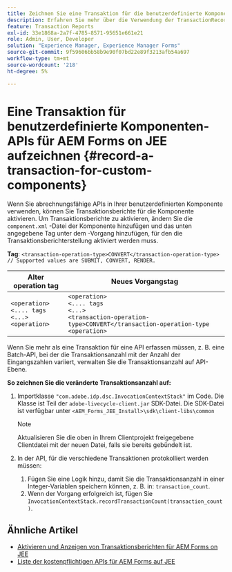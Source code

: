 ```yaml
---
title: Zeichnen Sie eine Transaktion für die benutzerdefinierte Komponenten-API für AEM Forms on JEE auf.
description: Erfahren Sie mehr über die Verwendung der TransactionRecorder-API zum Aufzeichnen von Transaktionen für benutzerdefinierte Komponenten.
feature: Transaction Reports
exl-id: 33e1868a-2a7f-4785-8571-95651e661e21
role: Admin, User, Developer
solution: "Experience Manager, Experience Manager Forms"
source-git-commit: 9f59606bb58b9e90f07bd22e89f3213afb54a697
workflow-type: tm+mt
source-wordcount: '218'
ht-degree: 5%

---
```


# Eine Transaktion für benutzerdefinierte Komponenten-APIs für AEM Forms on JEE aufzeichnen {#record-a-transaction-for-custom-components}

Wenn Sie abrechnungsfähige APIs in Ihrer benutzerdefinierten Komponente verwenden, können Sie Transaktionsberichte für die Komponente aktivieren. Um Transaktionsberichte zu aktivieren, ändern Sie die `component.xml` -Datei der Komponente hinzufügen und das unten angegebene Tag unter dem -Vorgang hinzufügen, für den die Transaktionsberichterstellung aktiviert werden muss.

**Tag**: `<transaction-operation-type>CONVERT</transaction-operation-type> // Supported values are SUBMIT, CONVERT, RENDER.`

| Alter operation tag | Neues Vorgangstag |
| ----------- | ----------- |
| `<operation>`<br> `<.... tags`<br>`<...>`<br>`<operation>` | `<operation>`<br> `<.... tags`<br>`<...>`<br>`<transaction-operation-type>CONVERT</transaction-operation-type`<br>`<operation>` |

Wenn Sie mehr als eine Transaktion für eine API erfassen müssen, z. B. eine Batch-API, bei der die Transaktionsanzahl mit der Anzahl der Eingangszahlen variiert, verwalten Sie die Transaktionsanzahl auf API-Ebene.

**So zeichnen Sie die veränderte Transaktionsanzahl auf:**

1. Importklasse `"com.adobe.idp.dsc.InvocationContextStack"` im Code. Die Klasse ist Teil der `adobe-livecycle-client.jar` SDK-Datei. Die SDK-Datei ist verfügbar unter `<AEM_Forms_JEE_Install>\sdk\client-libs\common`

   >[!NOTE]
   > Aktualisieren Sie die oben in Ihrem Clientprojekt freigegebene Clientdatei mit der neuen Datei, falls sie bereits gebündelt ist.

1. In der API, für die verschiedene Transaktionen protokolliert werden müssen:
   1. Fügen Sie eine Logik hinzu, damit Sie die Transaktionsanzahl in einer Integer-Variablen speichern können, z. B. in: `transaction_count`.
   1. Wenn der Vorgang erfolgreich ist, fügen Sie `InvocationContextStack.recordTransactionCount(transaction_count)`.

<!--For example, you can set count for your custom component by importing class `"com.adobe.idp.dsc.InvocationContextStack"` in the code available at `adobe-livecycle-client.jar`  and determine the transaction count basis API input/result and add (In this case we add count is equal to 3):
`InvocationContextStack.recordTransactionCount(<count>).` to 
`InvocationContextStack.recordTransactionCount(3)`.-->

## Ähnliche Artikel

* [Aktivieren und Anzeigen von Transaktionsberichten für AEM Forms on JEE](/help/forms/using/transaction-report-overview-jee.md)
* [Liste der kostenpflichtigen APIs für AEM Forms auf JEE](/help/forms/using/transaction-reports-billable-apis-jee.md)
